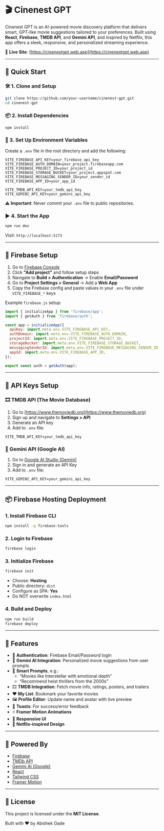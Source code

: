 
# 🎬 Cinenest GPT

Cinenest GPT is an AI-powered movie discovery platform that delivers smart, GPT-like movie suggestions tailored to your preferences. Built using **React**, **Firebase**, **TMDB API**, and **Gemini API**, and inspired by Netflix, this app offers a sleek, responsive, and personalized streaming experience.

🔗 **Live Site**: [https://cinenestgpt.web.app](https://cinenestgpt.web.app)

---

## 🚀 Quick Start

### 🛠️ 1. Clone and Setup

```bash
git clone https://github.com/your-username/cinenest-gpt.git
cd cinenest-gpt
```

### 📦 2. Install Dependencies

```bash
npm install
```

### 🔐 3. Set Up Environment Variables

Create a `.env` file in the root directory and add the following:

```env
VITE_FIREBASE_API_KEY=your_firebase_api_key
VITE_FIREBASE_AUTH_DOMAIN=your_project.firebaseapp.com
VITE_FIREBASE_PROJECT_ID=your_project_id
VITE_FIREBASE_STORAGE_BUCKET=your_project.appspot.com
VITE_FIREBASE_MESSAGING_SENDER_ID=your_sender_id
VITE_FIREBASE_APP_ID=your_app_id

VITE_TMDB_API_KEY=your_tmdb_api_key
VITE_GEMINI_API_KEY=your_gemini_api_key
```

⚠️ **Important**: Never commit your `.env` file to public repositories.

### ▶️ 4. Start the App

```bash
npm run dev
```

Visit: `http://localhost:5173`

---

## 🔧 Firebase Setup

1. Go to [Firebase Console](https://console.firebase.google.com/)
2. Click **"Add project"** and follow setup steps
3. Navigate to **Build > Authentication** → Enable **Email/Password**
4. Go to **Project Settings > General** → Add a **Web App**
5. Copy the Firebase config and paste values in your `.env` file under `VITE_FIREBASE_*` keys

Example `firebase.js` setup:

```js
import { initializeApp } from 'firebase/app';
import { getAuth } from 'firebase/auth';

const app = initializeApp({
  apiKey: import.meta.env.VITE_FIREBASE_API_KEY,
  authDomain: import.meta.env.VITE_FIREBASE_AUTH_DOMAIN,
  projectId: import.meta.env.VITE_FIREBASE_PROJECT_ID,
  storageBucket: import.meta.env.VITE_FIREBASE_STORAGE_BUCKET,
  messagingSenderId: import.meta.env.VITE_FIREBASE_MESSAGING_SENDER_ID,
  appId: import.meta.env.VITE_FIREBASE_APP_ID,
});

export const auth = getAuth(app);
```

---

## 🔑 API Keys Setup

### 🎞️ TMDB API (The Movie Database)

1. Go to [https://www.themoviedb.org](https://www.themoviedb.org)
2. Sign up and navigate to **Settings > API**
3. Generate an API key
4. Add to `.env` file:

```env
VITE_TMDB_API_KEY=your_tmdb_api_key
```

### 🤖 Gemini API (Google AI)

1. Go to [Google AI Studio (Gemini)](https://makersuite.google.com/app)
2. Sign in and generate an API Key
3. Add to `.env` file:

```env
VITE_GEMINI_API_KEY=your_gemini_api_key
```

---

## 📦 Firebase Hosting Deployment

### 1. Install Firebase CLI

```bash
npm install -g firebase-tools
```

### 2. Login to Firebase

```bash
firebase login
```

### 3. Initialize Firebase

```bash
firebase init
```

- Choose: **Hosting**
- Public directory: `dist`
- Configure as SPA: **Yes**
- Do NOT overwrite `index.html`

### 4. Build and Deploy

```bash
npm run build
firebase deploy
```

---

## 🌟 Features

- 🔐 **Authentication**: Firebase Email/Password login
- 🤖 **Gemini AI Integration**: Personalized movie suggestions from user prompts
- 🧠 **Smart Prompts**, e.g.:
  - “Movies like Interstellar with emotional depth”
  - “Recommend heist thrillers from the 2000s”
- 🎞️ **TMDB Integration**: Fetch movie info, ratings, posters, and trailers
- ❤️ **My List**: Bookmark your favorite movies
- 🖼️ **Profile Editor**: Update name and avatar with live preview
- 🎉 **Toasts**: For success/error feedback
- ⚡ **Framer Motion Animations**
- 📱 **Responsive UI**
- 🎨 **Netflix-inspired Design**

---

## 🧠 Powered By

- [Firebase](https://firebase.google.com/)
- [TMDb API](https://www.themoviedb.org/)
- [Gemini AI (Google)](https://ai.google.dev/)
- [React](https://reactjs.org/)
- [Tailwind CSS](https://tailwindcss.com/)
- [Framer Motion](https://www.framer.com/motion/)

---

## 📃 License

This project is licensed under the **MIT License**.

Built with ❤️ by Abishek Gade
